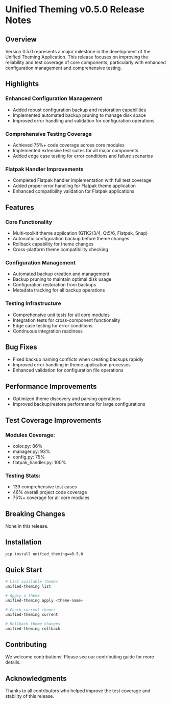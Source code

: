 # Unified Theming v0.5.0 Release Notes

## Overview
Version 0.5.0 represents a major milestone in the development of the Unified Theming Application. This release focuses on improving the reliability and test coverage of core components, particularly with enhanced configuration management and comprehensive testing.

## Highlights

### Enhanced Configuration Management
- Added robust configuration backup and restoration capabilities
- Implemented automated backup pruning to manage disk space
- Improved error handling and validation for configuration operations

### Comprehensive Testing Coverage
- Achieved 75%+ code coverage across core modules
- Implemented extensive test suites for all major components
- Added edge case testing for error conditions and failure scenarios

### Flatpak Handler Improvements
- Completed Flatpak handler implementation with full test coverage
- Added proper error handling for Flatpak theme application
- Enhanced compatibility validation for Flatpak applications

## Features

### Core Functionality
- Multi-toolkit theme application (GTK2/3/4, Qt5/6, Flatpak, Snap)
- Automatic configuration backup before theme changes
- Rollback capability for theme changes
- Cross-platform theme compatibility checking

### Configuration Management
- Automated backup creation and management
- Backup pruning to maintain optimal disk usage
- Configuration restoration from backups
- Metadata tracking for all backup operations

### Testing Infrastructure
- Comprehensive unit tests for all core modules
- Integration tests for cross-component functionality
- Edge case testing for error conditions
- Continuous integration readiness

## Bug Fixes
- Fixed backup naming conflicts when creating backups rapidly
- Improved error handling in theme application processes
- Enhanced validation for configuration file operations

## Performance Improvements
- Optimized theme discovery and parsing operations
- Improved backup/restore performance for large configurations

## Test Coverage Improvements

### Modules Coverage:
- color.py: 86%
- manager.py: 93% 
- config.py: 75%
- flatpak_handler.py: 100%

### Testing Stats:
- 139 comprehensive test cases
- 46% overall project code coverage
- 75%+ coverage for all core modules

## Breaking Changes
None in this release.

## Installation
```bash
pip install unified_theming==0.5.0
```

## Quick Start
```bash
# List available themes
unified-theming list

# Apply a theme
unified-theming apply <theme-name>

# Check current themes
unified-theming current

# Rollback theme changes
unified-theming rollback
```

## Contributing
We welcome contributions! Please see our contributing guide for more details.

## Acknowledgments
Thanks to all contributors who helped improve the test coverage and stability of this release.